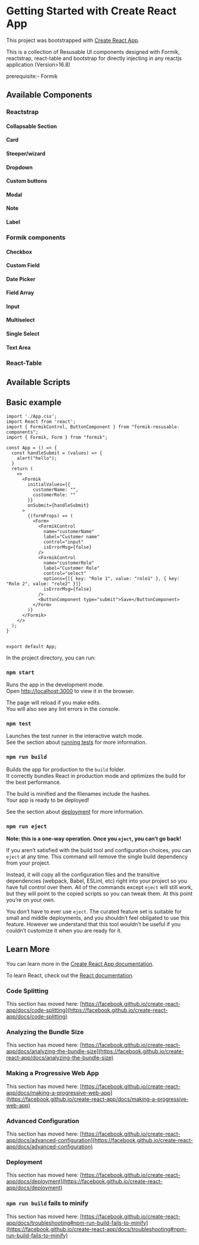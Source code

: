 # Getting Started with Create React App

This project was bootstrapped with [Create React App](https://github.com/facebook/create-react-app).

This is a collection of Resusable UI components designed with Formik, reactstrap, react-table and bootstrap for directly injecting in any reactjs application (Version>16.8)

prerequisite:- Formik
## Available Components


### Reactstrap
#### Collapsable Section
#### Card
#### Steeper/wizard
#### Dropdown
#### Custom buttons
#### Modal
#### Note
#### Label

### Formik components
#### Checkbox
#### Custom Field
#### Date Picker
#### Field Array
#### Input
#### Multiselect
#### Single Select
#### Text Area

### React-Table

## Available Scripts

## Basic example
```
import './App.css';
import React from 'react';
import { FormikControl, ButtonComponent } from "formik-resusable-components";
import { Formik, Form } from "formik";

const App = () => {
  const handleSubmit = (values) => {
    alert("hello");
  }
  return (
    <>
      <Formik
        initialValues={{
          customerName: "",
          customerRole: ""
        }}
        onSubmit={handleSubmit}
      >
        {(formProps) => (
          <Form>
            <FormikControl
              name="customerName"
              label="Customer name"
              control="input"
              isErrorMsg={false}
            />
            <FormikControl
              name="customerRole"
              label="Customer Role"
              control="select"
              options={[{ key: "Role 1", value: "role1" }, { key: "Role 2", value: "role2" }]}
              isErrorMsg={false}
            />
            <ButtonComponent type="submit">Save</ButtonComponent>
          </Form>
        )}
      </Formik>
    </>
  );
}


export default App;

```



In the project directory, you can run:

### `npm start`

Runs the app in the development mode.\
Open [http://localhost:3000](http://localhost:3000) to view it in the browser.

The page will reload if you make edits.\
You will also see any lint errors in the console.

### `npm test`

Launches the test runner in the interactive watch mode.\
See the section about [running tests](https://facebook.github.io/create-react-app/docs/running-tests) for more information.

### `npm run build`

Builds the app for production to the `build` folder.\
It correctly bundles React in production mode and optimizes the build for the best performance.

The build is minified and the filenames include the hashes.\
Your app is ready to be deployed!

See the section about [deployment](https://facebook.github.io/create-react-app/docs/deployment) for more information.

### `npm run eject`

**Note: this is a one-way operation. Once you `eject`, you can’t go back!**

If you aren’t satisfied with the build tool and configuration choices, you can `eject` at any time. This command will remove the single build dependency from your project.

Instead, it will copy all the configuration files and the transitive dependencies (webpack, Babel, ESLint, etc) right into your project so you have full control over them. All of the commands except `eject` will still work, but they will point to the copied scripts so you can tweak them. At this point you’re on your own.

You don’t have to ever use `eject`. The curated feature set is suitable for small and middle deployments, and you shouldn’t feel obligated to use this feature. However we understand that this tool wouldn’t be useful if you couldn’t customize it when you are ready for it.

## Learn More

You can learn more in the [Create React App documentation](https://facebook.github.io/create-react-app/docs/getting-started).

To learn React, check out the [React documentation](https://reactjs.org/).

### Code Splitting

This section has moved here: [https://facebook.github.io/create-react-app/docs/code-splitting](https://facebook.github.io/create-react-app/docs/code-splitting)

### Analyzing the Bundle Size

This section has moved here: [https://facebook.github.io/create-react-app/docs/analyzing-the-bundle-size](https://facebook.github.io/create-react-app/docs/analyzing-the-bundle-size)

### Making a Progressive Web App

This section has moved here: [https://facebook.github.io/create-react-app/docs/making-a-progressive-web-app](https://facebook.github.io/create-react-app/docs/making-a-progressive-web-app)

### Advanced Configuration

This section has moved here: [https://facebook.github.io/create-react-app/docs/advanced-configuration](https://facebook.github.io/create-react-app/docs/advanced-configuration)

### Deployment

This section has moved here: [https://facebook.github.io/create-react-app/docs/deployment](https://facebook.github.io/create-react-app/docs/deployment)

### `npm run build` fails to minify

This section has moved here: [https://facebook.github.io/create-react-app/docs/troubleshooting#npm-run-build-fails-to-minify](https://facebook.github.io/create-react-app/docs/troubleshooting#npm-run-build-fails-to-minify)
